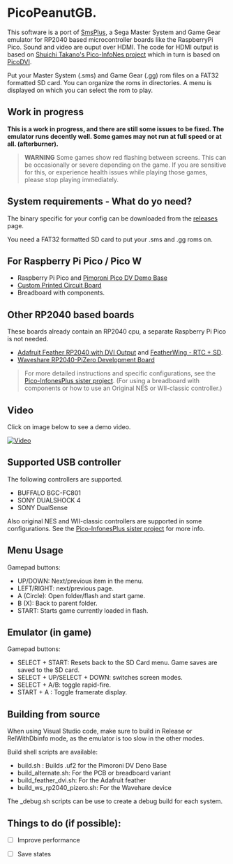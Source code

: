 
# PicoPeanutGB.

This software is a port of [SmsPlus](https://segaretro.org/SMS_Plus), a Sega Master System and Game Gear emulator for RP2040 based microcontroller boards like the RaspberryPi Pico. Sound and video are ouput over HDMI.
The code for HDMI output is based on [Shuichi Takano's Pico-InfoNes project](https://github.com/shuichitakano/pico-infones) which in turn is based on [PicoDVI](https://github.com/Wren6991/PicoDVI).

Put your Master System (.sms) and Game Gear (.gg) rom files on a FAT32 formatted SD card. You can organize the roms in directories. A menu is displayed on which you can select the rom to play.

## Work in progress

**This is a work in progress, and there are still some issues to be fixed. The emulator runs decently well. Some games may not run at full speed or at all. (afterburner).**

> **WARNING** Some games show red flashing between screens. This can be occasionally or severe depending on the game. If you are sensitive for this, or experience health issues while playing those games, please stop playing immediately.

## System requirements - What do yo need?

The binary specific for your config can be downloaded from the [releases](https://github.com/fhoedemakers/PicoPeanutGB/releases/latest) page.

You need a FAT32 formatted SD card to put your .sms and .gg roms on.

## For Raspberry Pi Pico / Pico W

- Raspberry Pi Pico and [Pimoroni Pico DV Demo Base](https://shop.pimoroni.com/products/pimoroni-pico-dv-demo-base?variant=39494203998291)
- [Custom Printed Circuit Board](https://github.com/fhoedemakers/pico-infonesPlus/blob/main/README.md#pcb-with-raspberry-pi-pico)
- Breadboard with components.

## Other RP2040 based boards

These boards already contain an RP2040 cpu, a separate Raspberry Pi Pico is not needed.

- [Adafruit Feather RP2040 with DVI Output](https://www.adafruit.com/product/5710) and [FeatherWing - RTC + SD](https://www.adafruit.com/product/2922).
- [Waveshare RP2040-PiZero Development Board](https://www.waveshare.com/rp2040-pizero.htm)

> For more detailed instructions and specific configurations, see the [Pico-InfonesPlus sister project](https://github.com/fhoedemakers/pico-infonesPlus). (For using a breadboard with components or how to use an Original NES or WII-classic controller.)

## Video
Click on image below to see a demo video.

[![Video](https://img.youtube.com/vi/__E8h2Ay3g8/0.jpg)](https://www.youtube.com/watch?v=__E8h2Ay3g8)


## Supported USB controller
The following controllers are supported.

- BUFFALO BGC-FC801
- SONY DUALSHOCK 4
- SONY DualSense

Also original NES and WII-classic controllers are supported in some configurations. See the [Pico-InfonesPlus sister project](https://github.com/fhoedemakers/pico-infonesPlus) for more info.

## Menu Usage
Gamepad buttons:
- UP/DOWN: Next/previous item in the menu.
- LEFT/RIGHT: next/previous page.
- A (Circle): Open folder/flash and start game.
- B (X): Back to parent folder.
- START: Starts game currently loaded in flash.

## Emulator (in game)
Gamepad buttons:
- SELECT + START: Resets back to the SD Card menu. Game saves are saved to the SD card.
- SELECT + UP/SELECT + DOWN: switches screen modes.
- SELECT + A/B: toggle rapid-fire.
- START + A : Toggle framerate display.

## Building from source

When using Visual Studio code, make sure to build in Release or RelWithDbinfo mode, as the emulator is too slow in the other modes.

Build shell scripts are available:

- build.sh : Builds .uf2 for the Pimoroni DV Deno Base
- build_alternate.sh: For the PCB or breadboard variant
- build_feather_dvi.sh: For the Adafruit feather
- build_ws_rp2040_pizero.sh: For the Wavehare device

The _debug.sh scripts can be use to create a debug build for each system.

## Things to do (if possible):

- [ ] Improve performance
- [ ] Save states

